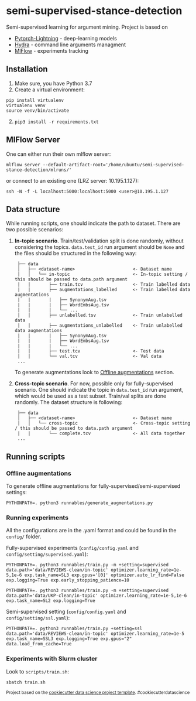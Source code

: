semi-supervised-stance-detection
==============================

Semi-supervised learning for argument mining. Project is based on 
- [Pytorch-Lightning](https://pytorch-lightning.readthedocs.io/en/latest/) - deep-learning models
- [Hydra](https://hydra.cc/docs/intro/) - command line arguments managment
- [MlFlow](https://mlflow.org/) - experiments tracking

## Installation
1. Make sure, you have Python 3.7
2. Create a virtual environment:
```console
pip install virtualenv
virtualenv venv
source venv/bin/activate
```
2. `pip3 install -r requirements.txt`

## MlFlow Server
One can either run their own mlflow server:

`mlflow server --default-artifact-root='/home/ubuntu/semi-supervised-stance-detection/mlruns/'`

or connect to an existing one (LRZ server: 10.195.1.127):

`ssh -N -f -L localhost:5000:localhost:5000 <user>@10.195.1.127`

## Data structure
While running scripts, one should indicate the path to dataset. There are two possible scenarios:

1. **In-topic scenario**. Train/test/validation split is done randomly, without considering the topics. `data.test_id` run argument should be `None` and the files should be structured in the following way:
                      
        ├── data          
        │   ├── <dataset-name>                      <- Dataset name
        |   │   └── in-topic                        <- In-topic setting / this should be passed to data.path argument
        |   |       ├── train.tcv                   <- Train labelled data
        |   |       ├── augmentations_labelled      <- Train labelled data augmentations
        |   |       |   ├── SynonymAug.tsv          
        |   |       |   ├── WordEmbsAug.tsv         
        |   |       |   └── ...
        |   |       ├── unlabelled.tsv              <- Train unlabelled data    
        |   |       ├── augmentations_unlabelled    <- Train unlabelled data augmentations
        |   |       |   ├── SynonymAug.tsv          
        |   |       |   ├── WordEmbsAug.tsv         
        |   |       |   └── ...
        |   |       ├── test.tcv                    <- Test data
        |   |       └── val.tcv                     <- Val data
        ...

    To generate augmentations look to [Offline augmentations](#offline-augmentations) section.

2. **Cross-topic scenario**. For now, possible only for fully-supervised scenario. One should indicate the topic in `data.test_id` run argument, which would be used as a test subset. Train/val splits are done randomly. The dataset structure is following:

        ├── data          
        │   ├── <dataset-name>                      <- Dataset name
        |   │   └── cross-topic                     <- Cross-topic setting / this should be passed to data.path argument
        |   |       └── complete.tcv                <- All data together
        ...
    
## Running scripts
### Offline augmentations
To generate offline augmentations for fully-supervised/semi-supervised settings:

`PYTHONPATH=. python3 runnables/generate_augmentations.py`

### Running experiments
All the configurations are in the .yaml format and could be found in the `config/` folder.

Fully-supervised experiments (`config/config.yaml` and `config/setting/supervised.yaml`):

`PYTHONPATH=. python3 runnables/train.py -m +setting=supervised data.path='data/REVIEWS-clean/in-topic' optimizer.learning_rate=1e-5,1e-6 exp.task_name=SL3 exp.gpus='[0]' optimizer.auto_lr_find=False exp.logging=True exp.early_stopping_patience=10`

`PYTHONPATH=. python3 runnables/train.py -m +setting=supervised data.path='data/UKP-clean/in-topic' optimizer.learning_rate=1e-5,1e-6 exp.task_name=SL2 exp.logging=True`

Semi-supervised setting (`config/config.yaml` and `config/setting/ssl.yaml`):

`PYTHONPATH=. python3 runnables/train.py +setting=ssl data.path='data/REVIEWS-clean/in-topic' optimizer.learning_rate=1e-5 exp.task_name=SSL3 exp.logging=True exp.gpus="2" data.load_from_cache=True`

### Experiments with Slurm cluster 
Look to `scripts/train.sh`:

`sbatch train.sh`

<p><small>Project based on the <a target="_blank" href="https://drivendata.github.io/cookiecutter-data-science/">cookiecutter data science project template</a>. #cookiecutterdatascience</small></p>
